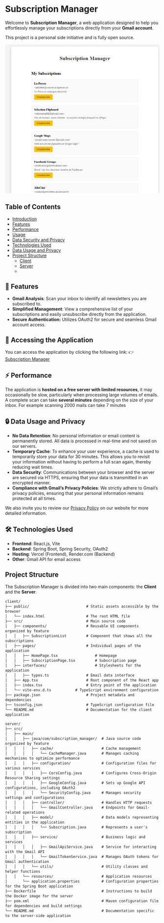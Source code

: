 # Subscription Manager

Welcome to **Subscription Manager**, a web application designed to help you effortlessly manage your subscriptions
directly from your **Gmail account**.

This project is a personal side initiative and is fully open source.

![subscription-manager.jpg](client/public/subscription-manager.jpg)

## Table of Contents

- [Introduction](#introduction)
- [Features](#features)
- [Performance](#performance)
- [Usage](#usage)
- [Data Security and Privacy](#data-security-and-privacy)
- [Technologies Used](#technologies-used)
- [Data Usage and Privacy](#data-usage-and-privacy)
- [Project Structure](#project-structure)
   - [Client](#client)
   - [Server](#server)
   - 


## 🌟 Features

- **Gmail Analysis**: Scan your inbox to identify all newsletters you are subscribed to.
- **Simplified Management**: View a comprehensive list of your subscriptions and easily unsubscribe directly from the application.
- **Secure Authentication:** Utilizes OAuth2 for secure and seamless Gmail account access.

## 🔗 **Accessing the Application**
You can access the application by clicking the following link:
👉 [Subscription Manager](https://subscription-manager-ten.vercel.app)


## ⚡ **Performance**
The application is **hosted on a free server with limited resources**, it may occasionally be slow, particularly when
processing large volumes of emails. A complete scan can take **several minutes** depending on the size of your inbox.
For example scanning 2000 mails can take 7 minutes

## 🔒 **Data Usage and Privacy**
- **No Data Retention**: No personal information or email content is permanently stored.
  All data is processed in real-time and not saved on our servers.
- **Temporary Cache**: To enhance your user experience, a cache is used to temporarily store your data for 30 minutes.
  This allows you to revisit your information without having to perform a full scan again, thereby reducing wait times.
- **Data Security**: Communications between your browser and the server are secured via HTTPS, ensuring that your data
  is transmitted in an encrypted manner.
- **Compliance with Gmail’s Privacy Policies**: We strictly adhere to Gmail’s privacy policies, ensuring that your
  personal information remains protected at all times.

We also invite you to review our [Privacy Policy](https://subscription-manager-ten.vercel.app/privacy-policy)
on our website for more detailed information.

## 🛠️ **Technologies Used**
- **Frontend**: React.js, Vite
- **Backend**: Spring Boot, Spring Security, OAuth2
- **Hosting**: Vercel (Frontend), Render.com (Backend)
- **Other**: Gmail API for email access

## Project Structure
The Subscription Manager is divided into two main components: the **Client** and the **Server**.


```plaintext
client/
├── public/                          # Static assets accessible by the browser
│   └── index.html                   # The root HTML file
├── src/                             # Main source code
│   ├── components/                  # Reusable UI components organized by feature
│   │   ├── SubscriptionList         # Component that shows all the subscriptions
│   ├── pages/                       # Individual pages of the application
│   │   ├── HomePage.tsx                 # Homepage 
│   │   ├── SubscriptionPage.tsx         # Subscription page
│   ├── interfaces/                      # Stylesheets for the application
│   │   ├── types.ts                 # Email data interface
│   ├── App.tsx                      # Root component of the React app
│   ├── index.tsx                    # Entry point of the application
│   └── vite-env.d.ts           # TypeScript environment configuration
├── package.json                     # Project metadata and dependencies
├── tsconfig.json                    # TypeScript configuration file
└── README.md                        # Documentation for the client application
```

```plaintext
server/
├── src/
│   ├── main/
│   │   ├── java/com/subscription_manager/  # Java source code organized by feature
│   │   │   ├── cache/                      # Cache management
│   │   │   │   └── CacheManager.java       # Manages caching mechanisms to optimize performance
│   │   │   ├── configuration/              # Configuration files for various services
│   │   │   │   ├── CorsConfig.java         # Configures Cross-Origin Resource Sharing settings
│   │   │   │   ├── GoogleConfig.java       # Sets up Google API configurations, including OAuth2
│   │   │   │   └── SecurityConfig.java     # Manages security settings and configurations
│   │   │   ├── controller/                 # Handles HTTP requests
│   │   │   │   └── GmailController.java    # Endpoints for Gmail-related operations
│   │   │   ├── model/                      # Data models representing entities in the application
│   │   │   │   └── Subscription.java       # Represents a user's subscription
│   │   │   ├── service/                    # Business logic and services
│   │   │   │   ├── GmailApiService.java    # Service for interacting with the Gmail API
│   │   │   │   └── GmailTokenService.java  # Manages OAuth tokens for Gmail authentication
│   │   │   └── utils/                      # Utility classes and helper functions
│   │   └── resources/                      # Application resources
│       └── application.properties          # Configuration properties for the Spring Boot application
├── Dockerfile                              # Instructions to build the Docker image for the server
├── pom.xml                                 # Maven configuration file for dependencies and build settings
└── README.md                               # Documentation specific to the server-side application
```